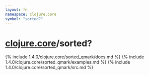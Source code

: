```yaml
---
layout: fn
namespace: clojure.core
symbol: "sorted?"
---
```


# [clojure.core](../)/sorted?

{% include 1.4.0/clojure.core/sorted_qmark/docs.md %}
{% include 1.4.0/clojure.core/sorted_qmark/examples.md %}
{% include 1.4.0/clojure.core/sorted_qmark/src.md %}

